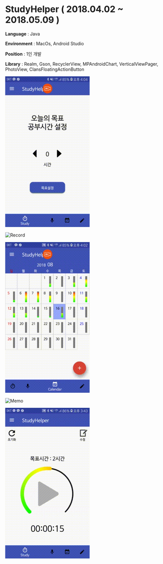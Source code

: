 # StudyHelper ( 2018.04.02 ~ 2018.05.09 )

**Language**    : Java

**Environment** : MacOs, Android Studio

**Position**    : 1인 개발

**Library**     : Realm, Gson, RecyclerView, MPAndroidChart, VerticalViewPager, PhotoView, ClansFloatingActionButton
              
![Study](./gifs/study.gif)

![Record](./gifs/record.gif)

![Calendar](./gifs/calendar.gif)

![Memo](./gifs/memo.gif)

![Graph](./gifs/graph.gif)


